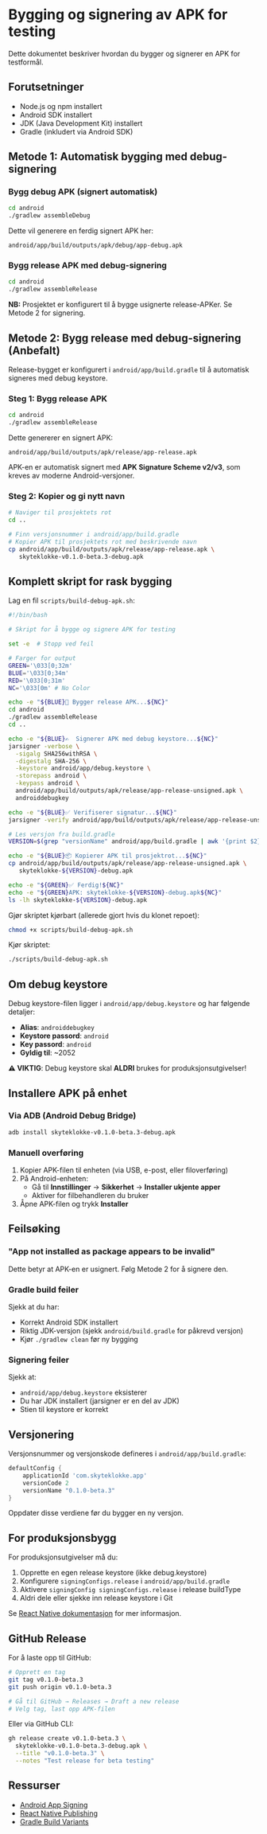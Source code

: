 # Bygging og signering av APK for testing

Dette dokumentet beskriver hvordan du bygger og signerer en APK for testformål.

## Forutsetninger

- Node.js og npm installert
- Android SDK installert
- JDK (Java Development Kit) installert
- Gradle (inkludert via Android SDK)

## Metode 1: Automatisk bygging med debug-signering

### Bygg debug APK (signert automatisk)

```bash
cd android
./gradlew assembleDebug
```

Dette vil generere en ferdig signert APK her:

```text
android/app/build/outputs/apk/debug/app-debug.apk
```

### Bygg release APK med debug-signering

```bash
cd android
./gradlew assembleRelease
```

**NB:** Prosjektet er konfigurert til å bygge usignerte release-APKer. Se Metode 2 for signering.

## Metode 2: Bygg release med debug-signering (Anbefalt)

Release-bygget er konfigurert i `android/app/build.gradle` til å automatisk signeres med debug keystore.

### Steg 1: Bygg release APK

```bash
cd android
./gradlew assembleRelease
```

Dette genererer en signert APK:

```text
android/app/build/outputs/apk/release/app-release.apk
```

APK-en er automatisk signert med **APK Signature Scheme v2/v3**, som kreves av moderne Android-versjoner.

### Steg 2: Kopier og gi nytt navn

```bash
# Naviger til prosjektets rot
cd ..

# Finn versjonsnummer i android/app/build.gradle
# Kopier APK til prosjektets rot med beskrivende navn
cp android/app/build/outputs/apk/release/app-release.apk \
   skyteklokke-v0.1.0-beta.3-debug.apk
```

## Komplett skript for rask bygging

Lag en fil `scripts/build-debug-apk.sh`:

```bash
#!/bin/bash

# Skript for å bygge og signere APK for testing

set -e  # Stopp ved feil

# Farger for output
GREEN='\033[0;32m'
BLUE='\033[0;34m'
RED='\033[0;31m'
NC='\033[0m' # No Color

echo -e "${BLUE}🔨 Bygger release APK...${NC}"
cd android
./gradlew assembleRelease
cd ..

echo -e "${BLUE}✍️  Signerer APK med debug keystore...${NC}"
jarsigner -verbose \
  -sigalg SHA256withRSA \
  -digestalg SHA-256 \
  -keystore android/app/debug.keystore \
  -storepass android \
  -keypass android \
  android/app/build/outputs/apk/release/app-release-unsigned.apk \
  androiddebugkey

echo -e "${BLUE}✅ Verifiserer signatur...${NC}"
jarsigner -verify android/app/build/outputs/apk/release/app-release-unsigned.apk

# Les versjon fra build.gradle
VERSION=$(grep "versionName" android/app/build.gradle | awk '{print $2}' | tr -d '"')

echo -e "${BLUE}📦 Kopierer APK til prosjektrot...${NC}"
cp android/app/build/outputs/apk/release/app-release-unsigned.apk \
   skyteklokke-${VERSION}-debug.apk

echo -e "${GREEN}✅ Ferdig!${NC}"
echo -e "${GREEN}APK: skyteklokke-${VERSION}-debug.apk${NC}"
ls -lh skyteklokke-${VERSION}-debug.apk
```

Gjør skriptet kjørbart (allerede gjort hvis du klonet repoet):

```bash
chmod +x scripts/build-debug-apk.sh
```

Kjør skriptet:

```bash
./scripts/build-debug-apk.sh
```

## Om debug keystore

Debug keystore-filen ligger i `android/app/debug.keystore` og har følgende detaljer:

- **Alias**: `androiddebugkey`
- **Keystore passord**: `android`
- **Key passord**: `android`
- **Gyldig til**: ~2052

**⚠️ VIKTIG**: Debug keystore skal **ALDRI** brukes for produksjonsutgivelser!

## Installere APK på enhet

### Via ADB (Android Debug Bridge)

```bash
adb install skyteklokke-v0.1.0-beta.3-debug.apk
```

### Manuell overføring

1. Kopier APK-filen til enheten (via USB, e-post, eller filoverføring)
2. På Android-enheten:
   - Gå til **Innstillinger** → **Sikkerhet** → **Installer ukjente apper**
   - Aktiver for filbehandleren du bruker
3. Åpne APK-filen og trykk **Installer**

## Feilsøking

### "App not installed as package appears to be invalid"

Dette betyr at APK-en er usignert. Følg Metode 2 for å signere den.

### Gradle build feiler

Sjekk at du har:

- Korrekt Android SDK installert
- Riktig JDK-versjon (sjekk `android/build.gradle` for påkrevd versjon)
- Kjør `./gradlew clean` før ny bygging

### Signering feiler

Sjekk at:

- `android/app/debug.keystore` eksisterer
- Du har JDK installert (jarsigner er en del av JDK)
- Stien til keystore er korrekt

## Versjonering

Versjonsnummer og versjonskode defineres i `android/app/build.gradle`:

```gradle
defaultConfig {
    applicationId 'com.skyteklokke.app'
    versionCode 2
    versionName "0.1.0-beta.3"
}
```

Oppdater disse verdiene før du bygger en ny versjon.

## For produksjonsbygg

For produksjonsutgivelser må du:

1. Opprette en egen release keystore (ikke debug.keystore)
2. Konfigurere `signingConfigs.release` i `android/app/build.gradle`
3. Aktivere `signingConfig signingConfigs.release` i release buildType
4. Aldri dele eller sjekke inn release keystore i Git

Se [React Native dokumentasjon](https://reactnative.dev/docs/signed-apk-android) for mer informasjon.

## GitHub Release

For å laste opp til GitHub:

```bash
# Opprett en tag
git tag v0.1.0-beta.3
git push origin v0.1.0-beta.3

# Gå til GitHub → Releases → Draft a new release
# Velg tag, last opp APK-filen
```

Eller via GitHub CLI:

```bash
gh release create v0.1.0-beta.3 \
  skyteklokke-v0.1.0-beta.3-debug.apk \
  --title "v0.1.0-beta.3" \
  --notes "Test release for beta testing"
```

## Ressurser

- [Android App Signing](https://developer.android.com/studio/publish/app-signing)
- [React Native Publishing](https://reactnative.dev/docs/signed-apk-android)
- [Gradle Build Variants](https://developer.android.com/studio/build/build-variants)
